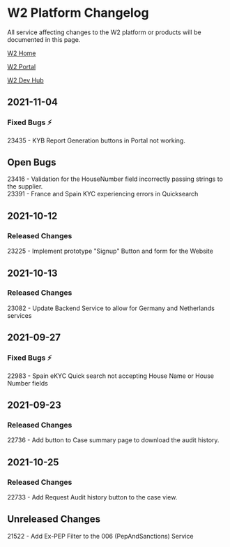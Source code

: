# W2 Platform Changelog

All service affecting changes to the W2 platform or products will be documented in this page.



[W2 Home](https://www.w2globaldata.com)  

[W2 Portal](https://portal.w2globaldata.com)  

[W2 Dev Hub](https://www.w2globaldata.com/developers/)  

## 2021-11-04
### Fixed Bugs :zap:
23435 - KYB Report Generation buttons in Portal not working.   
   
## Open Bugs
23416 - Validation for the HouseNumber field incorrectly passing strings to the supplier.   
23391 - France and Spain KYC experiencing errors in Quicksearch   
   
## 2021-10-12
### Released Changes
23225 - Implement prototype "Signup" Button and form for the Website   
   
## 2021-10-13
### Released Changes
23082 -   Update Backend Service to allow for Germany and Netherlands services   
   
## 2021-09-27
### Fixed Bugs :zap:
22983 - Spain eKYC Quick search not accepting House Name or House Number fields   
   
## 2021-09-23
### Released Changes
22736 - Add button to Case summary page to download the audit history.   
   
## 2021-10-25
### Released Changes
22733 - Add Request Audit history button to the case view.   
   
## Unreleased Changes
21522 - Add Ex-PEP Filter to the 006 (PepAndSanctions) Service   
   